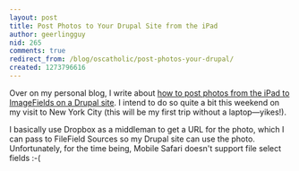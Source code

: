 ```yaml
---
layout: post
title: Post Photos to Your Drupal Site from the iPad
author: geerlingguy
nid: 265
comments: true
redirect_from: /blog/oscatholic/post-photos-your-drupal/
created: 1273796616
---
```

<p>Over on my personal blog, I write about <a href="http://www.lifeisaprayer.com/articles/web-design/post-photos-from-ipad-to-drupal">how to post photos from the iPad to ImageFields on a Drupal site</a>. I intend to do so quite a bit this weekend on my visit to New York City (this will be my first trip without a laptop&mdash;yikes!).</p>
<p>I basically use Dropbox as a middleman to get a URL for the photo, which I can pass to FileField Sources so my Drupal site can use the photo. Unfortunately, for the time being, Mobile Safari doesn&#39;t support file select fields :-(</p>
